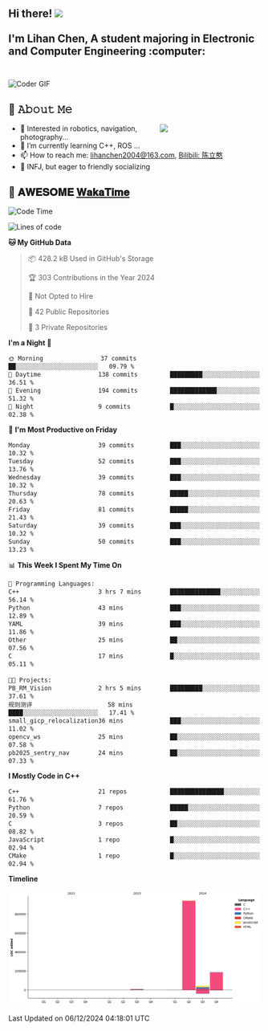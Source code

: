 <h2 align="left">
 <abc>
  <br>Hi there! <img src="https://user-images.githubusercontent.com/42378118/110234147-e3259600-7f4e-11eb-95be-0c4047144dea.gif" width="30"><br>
  <br> I'm Lihan Chen, A student majoring in Electronic and Computer Engineering :computer:<br>
  <br>
 </abc>
</h2>

<img align="center" src="https://media.giphy.com/media/SWoSkN6DxTszqIKEqv/giphy.gif" alt="Coder GIF" width="500">

## :book: 𝙰𝚋𝚘𝚞𝚝 𝙼𝚎

<img align="right" width="40%" src="https://github-readme-stats.vercel.app/api?username=LihanChen2004&show_icons=true&icon_color=CE1D2D&text_color=718096&bg_color=ffffff&hide_title=true" />

- 🌟 Interested in robotics, navigation, photography...
- 🌱 I’m currently learning C++, ROS ... 
- 📫 How to reach me: lihanchen2004@163.com, [Bilibili: 陈立憨](https://space.bilibili.com/170786212)
- 👯 INFJ, but eager to friendly socializing

## 📜 𝐀𝐖𝐄𝐒𝐎𝐌𝐄 [𝐖𝐚𝐤𝐚𝐓𝐢𝐦𝐞](https://github.com/anmol098/waka-readme-stats)

<!--START_SECTION:waka-->
![Code Time](http://img.shields.io/badge/Code%20Time-419%20hrs%207%20mins-blue)

![Lines of code](https://img.shields.io/badge/From%20Hello%20World%20I%27ve%20Written-1.2%20million%20lines%20of%20code-blue)

**🐱 My GitHub Data** 

> 📦 428.2 kB Used in GitHub's Storage 
 > 
> 🏆 303 Contributions in the Year 2024
 > 
> 🚫 Not Opted to Hire
 > 
> 📜 42 Public Repositories 
 > 
> 🔑 3 Private Repositories 
 > 
**I'm a Night 🦉** 

```text
🌞 Morning                37 commits          ██░░░░░░░░░░░░░░░░░░░░░░░   09.79 % 
🌆 Daytime                138 commits         █████████░░░░░░░░░░░░░░░░   36.51 % 
🌃 Evening                194 commits         █████████████░░░░░░░░░░░░   51.32 % 
🌙 Night                  9 commits           █░░░░░░░░░░░░░░░░░░░░░░░░   02.38 % 
```
📅 **I'm Most Productive on Friday** 

```text
Monday                   39 commits          ███░░░░░░░░░░░░░░░░░░░░░░   10.32 % 
Tuesday                  52 commits          ███░░░░░░░░░░░░░░░░░░░░░░   13.76 % 
Wednesday                39 commits          ███░░░░░░░░░░░░░░░░░░░░░░   10.32 % 
Thursday                 78 commits          █████░░░░░░░░░░░░░░░░░░░░   20.63 % 
Friday                   81 commits          █████░░░░░░░░░░░░░░░░░░░░   21.43 % 
Saturday                 39 commits          ███░░░░░░░░░░░░░░░░░░░░░░   10.32 % 
Sunday                   50 commits          ███░░░░░░░░░░░░░░░░░░░░░░   13.23 % 
```


📊 **This Week I Spent My Time On** 

```text
💬 Programming Languages: 
C++                      3 hrs 7 mins        ██████████████░░░░░░░░░░░   56.14 % 
Python                   43 mins             ███░░░░░░░░░░░░░░░░░░░░░░   12.89 % 
YAML                     39 mins             ███░░░░░░░░░░░░░░░░░░░░░░   11.86 % 
Other                    25 mins             ██░░░░░░░░░░░░░░░░░░░░░░░   07.56 % 
C                        17 mins             █░░░░░░░░░░░░░░░░░░░░░░░░   05.11 % 

🐱‍💻 Projects: 
PB_RM_Vision             2 hrs 5 mins        █████████░░░░░░░░░░░░░░░░   37.61 % 
规则测评                     58 mins             ████░░░░░░░░░░░░░░░░░░░░░   17.41 % 
small_gicp_relocalization36 mins             ███░░░░░░░░░░░░░░░░░░░░░░   11.02 % 
opencv_ws                25 mins             ██░░░░░░░░░░░░░░░░░░░░░░░   07.58 % 
pb2025_sentry_nav        24 mins             ██░░░░░░░░░░░░░░░░░░░░░░░   07.33 % 
```

**I Mostly Code in C++** 

```text
C++                      21 repos            ███████████████░░░░░░░░░░   61.76 % 
Python                   7 repos             █████░░░░░░░░░░░░░░░░░░░░   20.59 % 
C                        3 repos             ██░░░░░░░░░░░░░░░░░░░░░░░   08.82 % 
JavaScript               1 repo              █░░░░░░░░░░░░░░░░░░░░░░░░   02.94 % 
CMake                    1 repo              █░░░░░░░░░░░░░░░░░░░░░░░░   02.94 % 
```



**Timeline**

![Lines of Code chart](https://raw.githubusercontent.com/LihanChen2004/LihanChen2004/main/assets/bar_graph.png)


 Last Updated on 06/12/2024 04:18:01 UTC
<!--END_SECTION:waka-->

<!--
**LihanChen2004/LihanChen2004** is a ✨ _special_ ✨ repository because its `README.md` (this file) appears on your GitHub profile.

Here are some ideas to get you started:

- 🔭 I’m currently working on ...
- 🌱 I’m currently learning ...
- 👯 I’m looking to collaborate on ...
- 🤔 I’m looking for help with ...
- 💬 Ask me about ...
- 📫 How to reach me: ...
- 😄 Pronouns: ...
- ⚡ Fun fact: ...
-->

